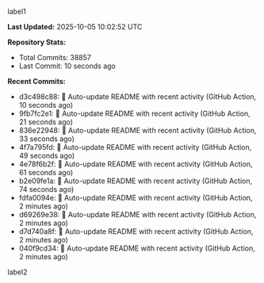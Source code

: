 
label1 
<!-- ACTIVITY_START -->
**Last Updated:** 2025-10-05 10:02:52 UTC

**Repository Stats:**
- Total Commits: 38857
- Last Commit: 10 seconds ago

**Recent Commits:**
- d3c498c88: 🤖 Auto-update README with recent activity (GitHub Action, 10 seconds ago)
- 9fb7fc2e1: 🤖 Auto-update README with recent activity (GitHub Action, 21 seconds ago)
- 836e22948: 🤖 Auto-update README with recent activity (GitHub Action, 33 seconds ago)
- 4f7a795fd: 🤖 Auto-update README with recent activity (GitHub Action, 49 seconds ago)
- 4e78f6b2f: 🤖 Auto-update README with recent activity (GitHub Action, 61 seconds ago)
- b2e09fe1a: 🤖 Auto-update README with recent activity (GitHub Action, 74 seconds ago)
- fdfa0094e: 🤖 Auto-update README with recent activity (GitHub Action, 2 minutes ago)
- d69269e38: 🤖 Auto-update README with recent activity (GitHub Action, 2 minutes ago)
- d7d740a8f: 🤖 Auto-update README with recent activity (GitHub Action, 2 minutes ago)
- 040f9cd34: 🤖 Auto-update README with recent activity (GitHub Action, 2 minutes ago)
<!-- ACTIVITY_END -->

label2
